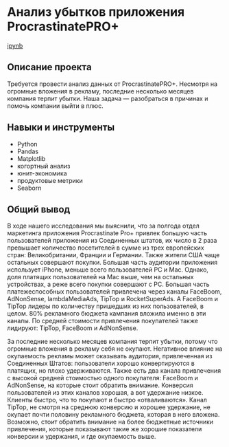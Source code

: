 # Анализ убытков приложения ProcrastinatePRO+ #
[ipynb](https://github.com/rakiton94/Practicum/blob/main/05%20application_loss_analysis/application_loss_analysis.ipynb "ipynb")
## Описание проекта
Требуется провести анализ данных от ProcrastinatePRO+. Несмотря на огромные вложения в рекламу, последние несколько месяцев компания терпит убытки. Наша задача — разобраться в причинах и помочь компании выйти в плюс.
## Навыки и инструменты
* Python
* Pandas
* Matplotlib
* когортный анализ
* юнит-экономика
* продуктовые метрики
* Seaborn
## Общий вывод
В ходе нашего исследования мы выяснили, что за полгода отдел маркетинга приложения Procrastinate Pro+ привлек большую часть пользователей приложения из Соединенных штатов, их число в 2 раза превышает количество посетителей в сумме из трех европейских стран: Великобритании, Франции и Германии. Также жители США чаще остальных совершают покупки. Большая часть аудитории приложения использует iPhone, меньше всего пользователей PC и Mac. Однако, доля платящих пользователей на Mac выше, чем на остальных устройствах, а реже всего покупки совершают с PC. Большая часть платежеспособных пользователей привлечена через каналы FaceBoom, AdNonSense, lambdaMediaAds, TipTop и RocketSuperAds. А FaceBoom и TipTop лидеры по количеству пришедших из них пользователей, в целом. 80% рекламного бюджета кампания вложила именно в эти каналы. По средней стоимости привлечения покупателей также лидируют: TipTop, FaceBoom и AdNonSense.

За последние несколько месяцев компания терпит убытки, потому что огромные вложения в рекламу себя не окупают. Негативное влияние на окупаемость рекламы может оказывать аудитория, привлеченная из Соединенных Штатов: пользователи хорошо конвертируются в платящих, но плохо удерживаются. Также есть два канала привлечения с высокой средней стоимостью одного покупателя: FaceBoom и AdNonSense, на которые стоит обратить внимание. Конверсия пользователей из этих каналов хорошая, а вот удержание низкое. Клиенты быстро, что то покупают и быстро «отваливаются». Канал TipTop, не смотря на среднюю конверсию и хорошее удержание, не окупает почти половину рекламного бюджета, которая в него вложена. Возможно, стоит обратить внимание на более бюджетные источники привлечения, которые показывают такие же хорошие показатели конверсии и удержания, и где окупаемость выше.
